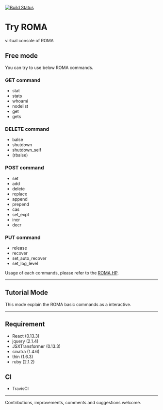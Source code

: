 [![Build Status](https://travis-ci.org/hiroaki-iwase/try-roma.svg?branch=travis)](https://travis-ci.org/hiroaki-iwase/try-roma)

# Try ROMA
virtual console of ROMA

## Free mode
You can try to use below ROMA commands.
### GET command
- stat
- stats
- whoami
- nodelist
- get
- gets

### DELETE command
- balse
- shutdown
- shutdown_self
- (rbalse)

### POST command
- set
- add
- delete
- replace
- append
- prepend
- cas
- set_expt
- incr
- decr

### PUT command
- release
- recover
- set_auto_recover
- set_log_level

Usage of each commands, please refer to the [ROMA HP](http://roma-kvs.org/commands.html).

- - -
## Tutorial Mode
This mode explain the ROMA basic commands as a interactive.

- - -
## Requirement
- React (0.13.3)
- jquery (2.1.4)
- JSXTransformer (0.13.3)
- sinatra (1.4.6)
- thin (1.6.3)
- ruby (2.1.2)

## CI
- TravisCI

- - -
Contributions, improvements, comments and suggestions welcome. 
